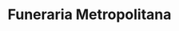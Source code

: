 ---
title: "Funeraria Metropolitana"
url: /quito/funeraria-metropolitana/
shop: directores de funerarias
---